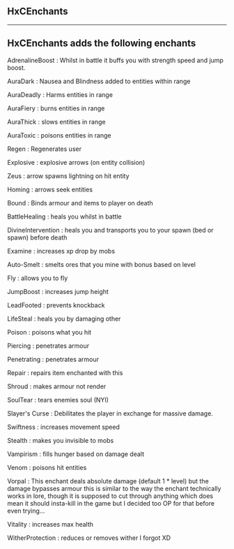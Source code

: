 ## HxCEnchants
---------
HxCEnchants adds the following enchants
---------

AdrenalineBoost : Whilst in battle it buffs you with strength speed and jump boost.

AuraDark : Nausea and Blindness added to entities within range

AuraDeadly : Harms entities in range

AuraFiery : burns entities in range

AuraThick : slows entities in range

AuraToxic : poisons entities in range

Regen : Regenerates user

Explosive : explosive arrows (on entity collision)

Zeus : arrow spawns lightning on hit entity

Homing : arrows seek entities

Bound : Binds armour and items to player on death

BattleHealing : heals you whilst in battle

DivineIntervention : heals you and transports you to your spawn (bed or spawn)  before death

Examine : increases xp drop by mobs

Auto-Smelt : smelts ores that you mine with bonus based on level

Fly : allows you to fly

JumpBoost : increases jump height

LeadFooted : prevents knockback

LifeSteal : heals you by damaging other

Poison : poisons what you hit

Piercing : penetrates armour

Penetrating : penetrates armour

Repair : repairs item enchanted with this

Shroud : makes armour not render

SoulTear : tears enemies soul (NYI)

Slayer's Curse : Debilitates the player in exchange for massive damage.

Swiftness : increases movement speed

Stealth : makes you invisible to mobs

Vampirism : fills hunger based on damage dealt

Venom : poisons hit entities

Vorpal : This enchant deals absolute damage (default 1 * level) but the damage bypasses armour this is similar to the way the enchant technically works in lore, though it is supposed to cut through anything which does mean it should insta-kill in the game but I decided too OP for that before even trying...

Vitality : increases max health

WitherProtection : reduces or removes wither I forgot XD

